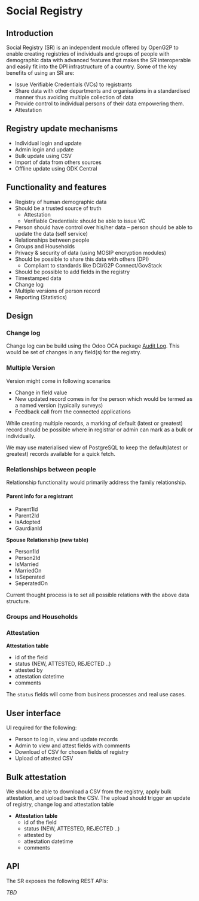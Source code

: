 # Social Registry

## Introduction

Social Registry (SR) is an independent module offered by OpenG2P to enable creating registries of individuals and groups of people with demographic data with advanced features that makes the SR interoperable and easily fit into the DPI infrastructure of a country. Some of the key benefits of using an SR are:

* Issue Verifiable Credentials (VCs) to registrants
* Share data with other departments and organisations in a standardised manner thus avoiding multiple collection of data
* Provide control to individual persons of their data empowering them.
* Attestation

## Registry update mechanisms

* Individual login and update
* Admin login and update
* Bulk update using CSV
* Import of data from others sources
* Offline update using ODK Central

## Functionality and features

* Registry of human demographic data
* Should be a trusted source of truth
  * Attestation
  * Verifiable Credentials: should be able to issue VC
* Person should have control over his/her data – person should be able to update the data (self service)
* Relationships between people
* Groups and Households
* Privacy & security of data (using MOSIP encryption modules)
* Should be possible to share this data with others (DPI)
  * Compliant to standards like DCI/G2P Connect/GovStack
* Should be possible to add fields in the registry
* Timestamped data
* Change log
* Multiple versions of person record
* Reporting (Statistics)

## Design

### Change log

Change log can be build using the Odoo OCA package [Audit Log](https://github.com/OCA/server-tools/tree/16.0/auditlog). This would be set of changes in any field(s) for the registry.

### Multiple Version

Version might come in following scenarios

* Change in field value
* New updated record comes in for the person which would be termed as a named version (typically surveys)
* Feedback call from the connected applications

While creating multiple records, a marking of default (latest or greatest) record should be possible where in registrar or admin can mark as a bulk or individually.

We may use materialised view of PostgreSQL to keep the default(latest or greatest) records available for a quick fetch.

### Relationships between people

Relationship functionality would primarily address the family relationship.

#### Parent info for a registrant

* Parent1Id
* Parent2Id
* IsAdopted
* GaurdianId

**Spouse Relationship (new table)**

* Person1Id
* Person2Id
* IsMarried
* MarriedOn
* IsSeperated
* SeperatedOn

Current thought process is to set all possible relations with the above data structure.

### Groups and Households

### Attestation

**Attestation table**

* id of the field
* status (NEW, ATTESTED, REJECTED ..)
* attested by
* attestation datetime
* comments

The `status` fields will come from business processes and real use cases.

## User interface

UI required for the following:

* Person to log in, view and update records
* Admin to view and attest fields with comments
* Download of CSV for chosen fields of registry
* Upload of attested CSV

## Bulk attestation

We should be able to download a CSV from the registry, apply bulk attestation, and upload back the CSV. The upload should trigger an update of registry, change log and attestation table

* **Attestation table**
  * id of the field
  * status (NEW, ATTESTED, REJECTED ..)
  * attested by
  * attestation datetime
  * comments

## API

The SR exposes the following REST APIs:

_TBD_
